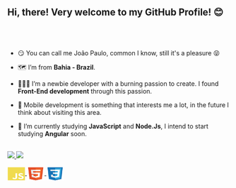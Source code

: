 <h2>Hi, there! Very welcome to my GitHub Profile! 😊</h2>

#

<br>

- 😏 You can call me João Paulo, common I know, still it's a pleasure 😝

- 🗺️ I’m from **Bahia - Brazil**.
  
- 👨🏽‍💻 I’m a newbie developer with a burning passion to create. I found **Front-End development** through this passion.

- 📱 Mobile development is something that interests me a lot, in the future I think about visiting this area.
  
- 🔭 I’m currently studying **JavaScript** and **Node.Js**, I intend to start studying **Angular** soon.
  
<br>
<div>
   <a href="https://github.com/JoaoPaul-S">
   <img height="180em" src="https://github-readme-stats.vercel.app/api?username=JoaoPaul-S&show_icons=true&theme=tokyonight&include_all_commits=true&count_private=true"/>
   <img height="180em" src="https://github-readme-stats.vercel.app/api/top-langs/?username=JoaoPaul-S&layout=compact&langs_count=6&theme=tokyonight"/>
</div>
    
<div style="display: inline_block"><br>
  <img align="center" alt="Js" height="30" width="40" src="https://raw.githubusercontent.com/devicons/devicon/master/icons/javascript/javascript-plain.svg">
  <img align="center" alt="HTML" height="30" width="40" src="https://raw.githubusercontent.com/devicons/devicon/master/icons/html5/html5-original.svg">
  <img align="center" alt="CSS" height="30" width="40" src="https://raw.githubusercontent.com/devicons/devicon/master/icons/css3/css3-original.svg">
</div>
 
<br>
